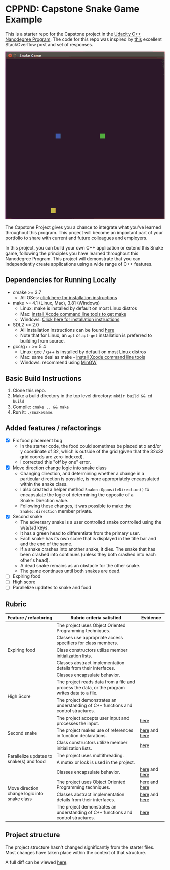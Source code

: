 # CPPND: Capstone Snake Game Example

This is a starter repo for the Capstone project in the [Udacity C++ Nanodegree Program](https://www.udacity.com/course/c-plus-plus-nanodegree--nd213). The code for this repo was inspired by [this](https://codereview.stackexchange.com/questions/212296/snake-game-in-c-with-sdl) excellent StackOverflow post and set of responses.

<img src="snake_game.gif"/>

The Capstone Project gives you a chance to integrate what you've learned throughout this program. This project will become an important part of your portfolio to share with current and future colleagues and employers.

In this project, you can build your own C++ application or extend this Snake game, following the principles you have learned throughout this Nanodegree Program. This project will demonstrate that you can independently create applications using a wide range of C++ features.

## Dependencies for Running Locally
* cmake >= 3.7
  * All OSes: [click here for installation instructions](https://cmake.org/install/)
* make >= 4.1 (Linux, Mac), 3.81 (Windows)
  * Linux: make is installed by default on most Linux distros
  * Mac: [install Xcode command line tools to get make](https://developer.apple.com/xcode/features/)
  * Windows: [Click here for installation instructions](http://gnuwin32.sourceforge.net/packages/make.htm)
* SDL2 >= 2.0
  * All installation instructions can be found [here](https://wiki.libsdl.org/Installation)
  * Note that for Linux, an `apt` or `apt-get` installation is preferred to building from source.
* gcc/g++ >= 5.4
  * Linux: gcc / g++ is installed by default on most Linux distros
  * Mac: same deal as make - [install Xcode command line tools](https://developer.apple.com/xcode/features/)
  * Windows: recommend using [MinGW](http://www.mingw.org/)

## Basic Build Instructions

1. Clone this repo.
2. Make a build directory in the top level directory: `mkdir build && cd build`
3. Compile: `cmake .. && make`
4. Run it: `./SnakeGame`.

## Added features / refactorings

- [x] Fix food placement bug
  - In the starter code, the food could sometimes be placed at x and/or y coordinate of 32, which is outside of the grid (given that the 32x32 grid coords are zero-indexed).
  - I corrected this "off by one" error.
- [x] Move direction change logic into snake class
  - Changing direction, and determining whether a change in a particular direction is possible, is more appropriately encapsulated within the snake class.
  - I also created a helper method `Snake::OppositeDirection()` to encapsulate the logic of determining the opposite of a Snake::Direction value.
  - Following these changes, it was possible to make the `Snake::direction` member private.
- [x] Second snake
  - The adversary snake is a user controlled snake controlled using the w/a/s/d keys.
  - It has a green head to differentiate from the primary user.
  - Each snake has its own score that is displayed in the title bar and and the end of the same.
  - If a snake crashes into another snake, it dies. The snake that has been crashed into continues (unless they both crashed into each other's head).
  - A dead snake remains as an obstacle for the other snake.
  - The game continues until both snakes are dead.
- [ ] Expiring food
- [ ] High score
- [ ] Parallelize updates to snake and food

## Rubric

<table>
  <thead>
    <tr>
      <th>Feature / refactoring</th>
      <th>Rubric criteria satisfied</th>
      <th>Evidence</th>
    </tr>
  </thead>
  <tbody>
    <tr>
      <td rowspan="5">Expiring food</td>
      <td>The project uses Object Oriented Programming techniques.</td>
      <td></td>
    </tr>
    <tr>
      <td>Classes use appropriate access specifiers for class members.</td>
      <td></td>
    </tr>
    <tr>
      <td>Class constructors utilize member initialization lists.</td>
      <td></td>
    </tr>
    <tr>
      <td>Classes abstract implementation details from their interfaces.</td>
      <td></td>
    </tr>
    <tr>
      <td>Classes encapsulate behavior.</td>
      <td></td>
    </tr>
    <tr>
      <td rowspan="2">High Score</td>
      <td>The project reads data from a file and process the data, or the program writes data to a file.</td>
      <td></td>
    </tr>
    <tr>
      <td>The project demonstrates an understanding of C++ functions and control structures.</td>
      <td></td>
    </tr>
    <tr>
      <td rowspan="3">Second snake</td>
      <td>The project accepts user input and processes the input.</td>
      <td>
        <a href="https://github.com/samfrances/CppND-Capstone-Snake-Game/commit/496742b1748a98dc97b6003de16fbfb26ceb1905#diff-52537bb6a6d31158dba678bd0d88541aR29-R43">here</a>
      </td>
    </tr>
    <tr>
      <td>The project makes use of references in function declarations.</td>
      <td>
        <a href="https://github.com/samfrances/CppND-Capstone-Snake-Game/commit/496742b1748a98dc97b6003de16fbfb26ceb1905#diff-8489e9017bfe9a3e03b2c4b94f61c474R28">here</a> and
        <a href="https://github.com/samfrances/CppND-Capstone-Snake-Game/commit/496742b1748a98dc97b6003de16fbfb26ceb1905#diff-8489e9017bfe9a3e03b2c4b94f61c474R33">here</a>
      </td>
    </tr>
    <tr>
      <td>Class constructors utilize member initialization lists.</td>
      <td>
        <a href="https://github.com/samfrances/CppND-Capstone-Snake-Game/commit/496742b1748a98dc97b6003de16fbfb26ceb1905#diff-18513665750ef5adf42b5ec29e14162eR7">here</a>
      </td>
    </tr>
    <tr>
      <td rowspan="2">Parallelize updates to snake(s) and food</td>
      <td>The project uses multithreading.</td>
      <td></td>
    </tr>
    <tr>
      <td>A mutex or lock is used in the project.</td>
      <td></td>
    </tr>
    <tr>
      <td rowspan="4">Move direction change logic into snake class</td>
      <td>Classes encapsulate behavior.</td>
      <td>
        <a href="https://github.com/samfrances/CppND-Capstone-Snake-Game/commit/b1d15bad201cf8024827a43c678cb6cd2ea6a45d#diff-52537bb6a6d31158dba678bd0d88541a">here</a> and
        <a href="https://github.com/samfrances/CppND-Capstone-Snake-Game/commit/b1d15bad201cf8024827a43c678cb6cd2ea6a45d#diff-5724de0b1684b15a68f2e893a80b0ddc">here</a>
      </td>
    </tr>
    <tr>
      <td>The project uses Object Oriented Programming techniques.</td>
      <td>
        <a href="https://github.com/samfrances/CppND-Capstone-Snake-Game/commit/b1d15bad201cf8024827a43c678cb6cd2ea6a45d#diff-52537bb6a6d31158dba678bd0d88541a">here</a> and
        <a href="https://github.com/samfrances/CppND-Capstone-Snake-Game/commit/b1d15bad201cf8024827a43c678cb6cd2ea6a45d#diff-5724de0b1684b15a68f2e893a80b0ddc">here</a>
      </td>
    </tr>
    <tr>
      <td>Classes abstract implementation details from their interfaces.</td>
      <td>
        <a href="https://github.com/samfrances/CppND-Capstone-Snake-Game/commit/b1d15bad201cf8024827a43c678cb6cd2ea6a45d#diff-52537bb6a6d31158dba678bd0d88541a">here</a> and
        <a href="https://github.com/samfrances/CppND-Capstone-Snake-Game/commit/b1d15bad201cf8024827a43c678cb6cd2ea6a45d#diff-5724de0b1684b15a68f2e893a80b0ddc">here</a>
      </td>
    </tr>
    <tr>
      <td>The project demonstrates an understanding of C++ functions and control structures.</td>
      <td>
        <a href="https://github.com/samfrances/CppND-Capstone-Snake-Game/commit/b1d15bad201cf8024827a43c678cb6cd2ea6a45d#a-5724de0b1684b15a68f2e893a80b0ddcR82-R91">here</a>
      </td>
    </tr>
  </tbody>
</table>

## Project structure

The project structure hasn't changed significantly from the starter files.
Most changes have taken place within the context of that structure.

A full diff can be viewed [here](https://github.com/samfrances/CppND-Capstone-Snake-Game/compare/starting_point...samfrances:master).
